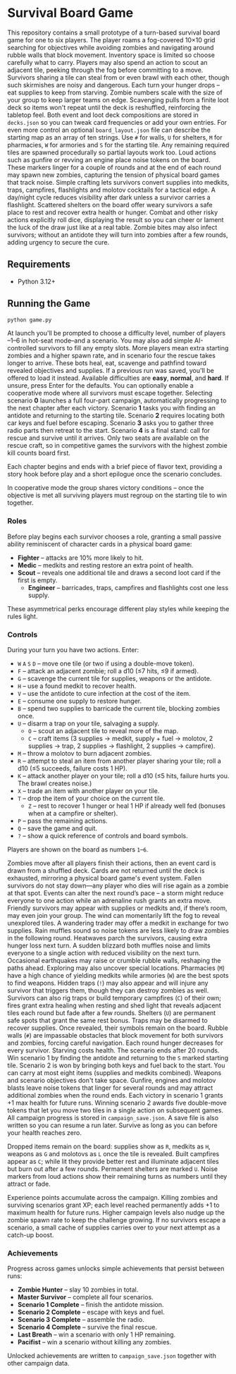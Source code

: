 # Survival Board Game

This repository contains a small prototype of a turn-based survival board game
for one to six players. The player roams a fog-covered 10×10 grid searching for objectives while
avoiding zombies and navigating around rubble walls that block movement. Inventory space is limited so choose carefully what to carry.
Players may also spend an action to scout an adjacent tile, peeking through the
fog before committing to a move.
Survivors sharing a tile can steal from or even brawl with each other, though
such skirmishes are noisy and dangerous.
Each turn your hunger drops – eat supplies to keep from starving. Zombie
numbers scale with the size of your group to keep larger teams on edge.
Scavenging pulls from a finite loot deck so items won't repeat until the deck
is reshuffled, reinforcing the tabletop feel. Both event and loot deck
compositions are stored in `decks.json` so you can tweak card frequencies or
add your own entries.
For even more control an optional `board_layout.json` file can describe the
starting map as an array of ten strings. Use `#` for walls, `U` for shelters,
`M` for pharmacies, `W` for armories and `S` for the starting tile. Any
remaining required tiles are spawned procedurally so partial layouts work too.
Loud actions such as gunfire or revving an engine place noise tokens on the
board. These markers linger for a couple of rounds and at the end of each
round may spawn new zombies, capturing the tension of physical board games
that track noise.
  Simple crafting lets survivors convert supplies into medkits, traps,
  campfires, flashlights and molotov cocktails for a tactical edge. A day/night cycle
reduces visibility after dark unless a survivor carries a flashlight.
Scattered shelters on the board offer weary survivors a safe place to rest
and recover extra health or hunger.
Combat and other risky actions explicitly roll dice, displaying the result so
you can cheer or lament the luck of the draw just like at a real table.
Zombie bites may also infect survivors; without an antidote they will turn
into zombies after a few rounds, adding urgency to secure the cure.

## Requirements
- Python 3.12+

## Running the Game
```bash
python game.py
```

At launch you'll be prompted to choose a difficulty level, number of players
–1–6 in hot-seat mode–and a scenario. You may also add simple AI-controlled
survivors to fill any empty slots. More players mean extra starting zombies and
a higher spawn rate, and in scenario four the rescue takes longer to arrive.
These bots heal, eat, scavenge and pathfind toward revealed objectives and
supplies. If a previous run was saved, you'll be offered to load it instead.
Available difficulties are **easy**, **normal**, and
**hard**. If unsure, press Enter for the defaults. You can optionally enable a
cooperative mode where all survivors must escape together. Selecting scenario
**0** launches a full four-part campaign, automatically progressing to the next
chapter after each victory. Scenario **1** tasks you with finding an antidote
and returning to the starting tile. Scenario **2** requires locating both car
keys and fuel before escaping. Scenario **3** asks you to gather three radio
parts then retreat to the start. Scenario **4** is a final stand: call for
rescue and survive until it arrives. Only two seats are available on the
rescue craft, so in competitive games the survivors with the highest zombie
kill counts board first.

Each chapter begins and ends with a brief piece of flavor text, providing a
story hook before play and a short epilogue once the scenario concludes.

In cooperative mode the group shares victory conditions – once the objective is
met all surviving players must regroup on the starting tile to win together.

### Roles

Before play begins each survivor chooses a role, granting a small passive
ability reminiscent of character cards in a physical board game:

- **Fighter** – attacks are 10% more likely to hit.
- **Medic** – medkits and resting restore an extra point of health.
- **Scout** – reveals one additional tile and draws a second loot card if the
  first is empty.
  - **Engineer** – barricades, traps, campfires and flashlights cost one less supply.

These asymmetrical perks encourage different play styles while keeping the
rules light.

### Controls

During your turn you have two actions. Enter:

- `W` `A` `S` `D` – move one tile (or two if using a double-move token).
- `F` – attack an adjacent zombie; roll a d10 (≤7 hits, ≤9 if armed).
- `G` – scavenge the current tile for supplies, weapons or the antidote.
- `H` – use a found medkit to recover health.
- `V` – use the antidote to cure infection at the cost of the item.
- `E` – consume one supply to restore hunger.
- `B` – spend two supplies to barricade the current tile, blocking zombies once.
- `U` – disarm a trap on your tile, salvaging a supply.
  - `O` – scout an adjacent tile to reveal more of the map.
  - `C` – craft items (3 supplies → medkit, supply + fuel → molotov, 2 supplies → trap, 2 supplies → flashlight, 2 supplies → campfire).
- `M` – throw a molotov to burn adjacent zombies.
- `R` – attempt to steal an item from another player sharing your tile; roll a d10 (≤5 succeeds, failure costs 1 HP).
- `K` – attack another player on your tile; roll a d10 (≤5 hits, failure hurts you. The brawl creates noise.)
- `X` – trade an item with another player on your tile.
- `T` – drop the item of your choice on the current tile.
  - `Z` – rest to recover 1 hunger or heal 1 HP if already well fed (bonuses when at a campfire or shelter).
- `P` – pass the remaining actions.
- `Q` – save the game and quit.
- `?` – show a quick reference of controls and board symbols.

Players are shown on the board as numbers `1`–`6`.

Zombies move after all players finish their actions, then an event card is drawn
from a shuffled deck. Cards are not returned until the deck is exhausted,
mirroring a physical board game's event system. Fallen survivors do not stay
down—any player who dies will rise again as a zombie at that spot. Events can
alter the next round’s pace – a storm might reduce everyone to one action while
an adrenaline rush grants an extra move. Friendly survivors may appear with
supplies or medkits and, if there’s room, may even join your group. The wind
can momentarily lift the fog to reveal unexplored tiles. A wandering trader may
offer a medkit in exchange for two supplies. Rain muffles sound so noise tokens
are less likely to draw zombies in the following round. Heatwaves parch the survivors, causing extra hunger loss next turn. A sudden
blizzard both muffles noise and limits everyone to a single action with reduced
visibility on the next turn. Occasional earthquakes may raise or crumble rubble walls, reshaping the paths ahead. Exploring may also
uncover special locations. Pharmacies (`M`) have a high chance of yielding
  medkits while armories (`W`) are the best spots to find weapons. Hidden traps
  (`!`) may also appear and will injure any survivor that triggers them, though
  they can destroy zombies as well. Survivors can also rig traps or build
  temporary campfires (`C`) of their own; fires grant extra healing when resting
  and shed light that reveals adjacent tiles each round but fade after a few
  rounds. Shelters (`U`) are permanent safe spots that grant the same rest
  bonus. Traps may be disarmed to recover supplies. Once revealed, their
  symbols remain on the board. Rubble walls (`#`) are impassable obstacles that
  block movement for both survivors and zombies, forcing careful navigation.
Each round hunger decreases for every
survivor. Starving costs health. The scenario ends after 20 rounds. Win scenario
1 by finding the antidote and returning to the `S` marked starting tile. Scenario
2 is won by bringing both keys and fuel back to the start. You can carry at most
eight items (supplies and medkits combined). Weapons and scenario objectives
don't take space. Gunfire, engines and molotov blasts leave noise tokens that
linger for several rounds and may attract additional zombies when the round
ends. Each victory in scenario 1
grants +1 max health for future runs. Winning scenario 2 awards five double-move
tokens that let you move two tiles in a single action on subsequent games. All
campaign progress is stored in `campaign_save.json`. A save file is also written
so you can resume a run later. Survive as long as you can before your health
reaches zero.

  Dropped items remain on the board: supplies show as `R`, medkits as `H`, weapons as `G` and molotovs as `L` once the tile is revealed. Built campfires appear as `C`; while lit they provide better rest and illuminate adjacent tiles but burn out after a few rounds. Permanent shelters are marked `U`.
Noise markers from loud actions show their remaining turns as numbers until they attract or fade.

Experience points accumulate across the campaign. Killing zombies and
surviving scenarios grant XP; each level reached permanently adds +1 to
maximum health for future runs.
Higher campaign levels also nudge up the zombie spawn rate to keep the
challenge growing. If no survivors escape a scenario, a small cache of
supplies carries over to your next attempt as a catch-up boost.

### Achievements

Progress across games unlocks simple achievements that persist between runs:

- **Zombie Hunter** – slay 10 zombies in total.
- **Master Survivor** – complete all four scenarios.
- **Scenario 1 Complete** – finish the antidote mission.
- **Scenario 2 Complete** – escape with keys and fuel.
- **Scenario 3 Complete** – assemble the radio.
- **Scenario 4 Complete** – survive the final rescue.
- **Last Breath** – win a scenario with only 1 HP remaining.
- **Pacifist** – win a scenario without killing any zombies.

Unlocked achievements are written to `campaign_save.json` together with other
campaign data.
